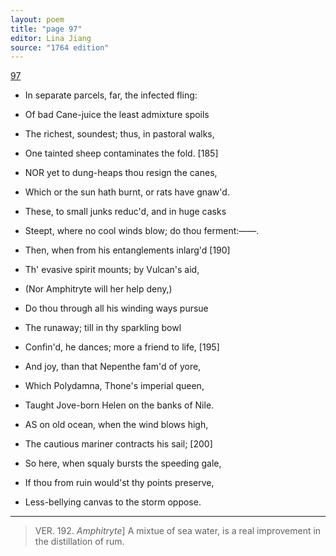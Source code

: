 ```yaml
---
layout: poem
title: "page 97"
editor: Lina Jiang
source: "1764 edition"
---
```



[97]()

- In separate parcels, far, the infected fling:
- Of bad Cane-juice the least admixture spoils
- The richest, soundest; thus, in pastoral walks,
- One tainted sheep contaminates the fold. [185]

- NOR yet to dung-heaps thou resign the canes,
- Which or the sun hath burnt, or rats have gnaw'd.
- These, to small junks reduc'd, and in huge casks
- Steept, where no cool winds blow; do thou ferment:——.
- Then, when from his entanglements inlarg'd [190]
- Th' evasive spirit mounts; by Vulcan's aid,
- \(Nor Amphitryte will her help deny,\)
- Do thou through all his winding ways pursue
- The runaway; till in thy sparkling bowl
- Confin'd, he dances; more a friend to life, [195]
- And joy, than that Nepenthe fam'd of yore,
- Which Polydamna, Thone's imperial queen,
- Taught Jove-born Helen on the banks of Nile.

- AS on old ocean, when the wind blows high,
- The cautious mariner contracts his sail; [200]
- So here, when squaly bursts the speeding gale,
- If thou from ruin would'st thy points preserve,
- Less-bellying canvas to the storm oppose.

---

> VER. 192. *Amphitryte*\] A mixtue of sea water, is a real improvement in the distillation of rum.